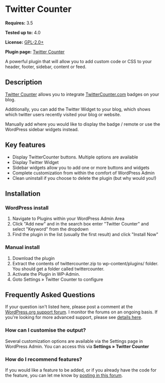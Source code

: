 # Twitter Counter

__Requires:__ 3.5

__Tested up to:__ 4.0

__License:__ [GPL-2.0+](http://www.gnu.org/licenses/gpl-2.0.html)

__Plugin page:__ <a href="http://ajaydsouza.com/wordpress/plugins/twittercounter/">Twitter Counter</a>

A powerful plugin that will allow you to add custom code or CSS to your header, footer, sidebar, content or feed.

## Description

[Twitter Counter](http://ajaydsouza.com/wordpress/plugins/twittercounter/) allows you to integrate <a href="http://twittercounter.com">TwitterCounter.com</a> badges on your blog.

Additionally, you can add the Twitter Widget to your blog, which shows which twitter users recently visited your blog or website.

Manually add where you would like to display the badge / remote or use the WordPress sidebar widgets instead.

## Key features

* Display TwitterCounter buttons. Multiple options are available
* Display Twitter Widget
* Sidebar widgets allow you to add one or more buttons and widgets
* Complete customization from within the comfort of WordPress Admin
* Clean uninstall if you choose to delete the plugin (but why would you!)


## Installation

### WordPress install

1. Navigate to Plugins within your WordPress Admin Area
2. Click "Add new" and in the search box enter "Twitter Counter" and select "Keyword" from the dropdown
3. Find the plugin in the list (usually the first result) and click "Install Now"

### Manual install

1. Download the plugin
2. Extract the contents of twittercounter.zip to wp-content/plugins/ folder. You should get a folder called twittercounter.
3. Activate the Plugin in WP-Admin. 
4. Goto Settings &raquo; Twitter Counter to configure


## Frequently Asked Questions

If your question isn't listed here, please post a comment at the [WordPress.org support forum](http://wordpress.org/support/plugin/twittercounter). I monitor the forums on an ongoing basis. If you're looking for more advanced support, please see [details here](http://ajaydsouza.com/support/).

### How can I customise the output?

Several customization options are available via the Settings page in WordPress Admin. You can access this via **Settings &raquo; Twitter Counter**

### How do I recommend features?

If you would like a feature to be added, or if you already have the code for the feature, you can let me know by [posting in this forum](http://wordpress.org/support/plugin/twittercounter).
